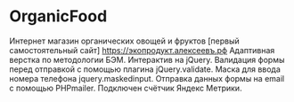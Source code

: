 # OrganicFood
Интернет магазин органических овощей и фруктов [первый самостоятельный сайт] https://экопродукт.алексеевъ.рф
Адаптивная верстка по методологии БЭМ. Интерактив на jQuery. Валидация формы перед отправкой с помощью плагина jQuery.validate.
Маска для ввода номера телефона jquery.maskedinput. Отправка данных формы на email с помощью PHPmailer. Подключен счётчик Яндекс Метрики.
